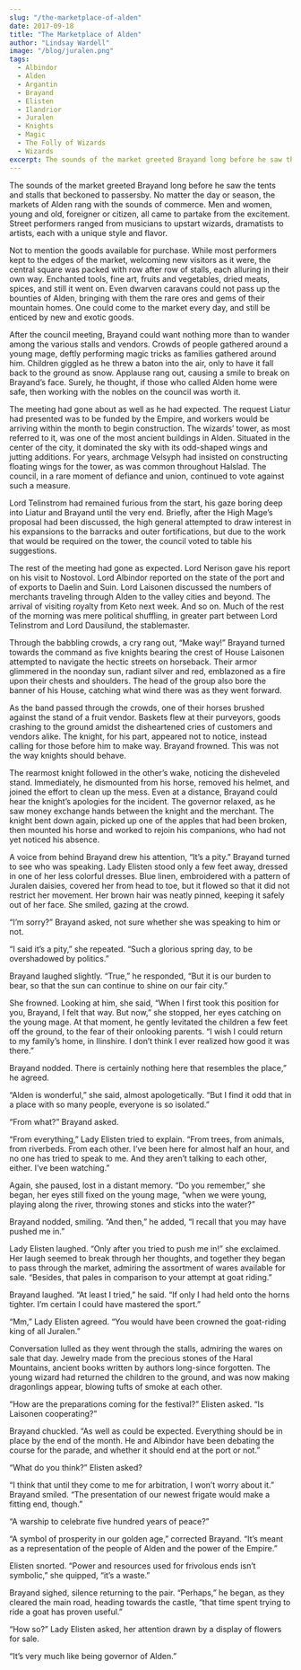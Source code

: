 ```yaml
---
slug: "/the-marketplace-of-alden"
date: 2017-09-18
title: "The Marketplace of Alden"
author: "Lindsay Wardell"
image: "/blog/juralen.png"
tags:
  - Albindor
  - Alden
  - Argantin
  - Brayand
  - Elisten
  - Ilandrior
  - Juralen
  - Knights
  - Magic
  - The Folly of Wizards
  - Wizards
excerpt: The sounds of the market greeted Brayand long before he saw the tents and stalls that beckoned to passersby. No matter the day or season, the markets of Alden rang with the sounds of commerce.
---
```

The sounds of the market greeted Brayand long before he saw the tents and stalls that beckoned to passersby. No matter the day or season, the markets of Alden rang with the sounds of commerce. Men and women, young and old, foreigner or citizen, all came to partake from the excitement. Street performers ranged from musicians to upstart wizards, dramatists to artists, each with a unique style and flavor.

Not to mention the goods available for purchase. While most performers kept to the edges of the market, welcoming new visitors as it were, the central square was packed with row after row of stalls, each alluring in their own way. Enchanted tools, fine art, fruits and vegetables, dried meats, spices, and still it went on. Even dwarven caravans could not pass up the bounties of Alden, bringing with them the rare ores and gems of their mountain homes. One could come to the market every day, and still be enticed by new and exotic goods.

After the council meeting, Brayand could want nothing more than to wander among the various stalls and vendors. Crowds of people gathered around a young mage, deftly performing magic tricks as families gathered around him. Children giggled as he threw a baton into the air, only to have it fall back to the ground as snow. Applause rang out, causing a smile to break on Brayand’s face. Surely, he thought, if those who called Alden home were safe, then working with the nobles on the council was worth it.

The meeting had gone about as well as he had expected. The request Liatur had presented was to be funded by the Empire, and workers would be arriving within the month to begin construction. The wizards’ tower, as most referred to it, was one of the most ancient buildings in Alden. Situated in the center of the city, it dominated the sky with its odd-shaped wings and jutting additions. For years, archmage Velsyph had insisted on constructing floating wings for the tower, as was common throughout Halslad. The council, in a rare moment of defiance and union, continued to vote against such a measure.

Lord Telinstrom had remained furious from the start, his gaze boring deep into Liatur and Brayand until the very end. Briefly, after the High Mage’s proposal had been discussed, the high general attempted to draw interest in his expansions to the barracks and outer fortifications, but due to the work that would be required on the tower, the council voted to table his suggestions.

The rest of the meeting had gone as expected. Lord Nerison gave his report on his visit to Nostovol. Lord Albindor reported on the state of the port and of exports to Daelin and Suin. Lord Laisonen discussed the numbers of merchants traveling through Alden to the valley cities and beyond. The arrival of visiting royalty from Keto next week. And so on. Much of the rest of the morning was mere political shuffling, in greater part between Lord Telinstrom and Lord Dausilund, the stablemaster.

Through the babbling crowds, a cry rang out, “Make way!” Brayand turned towards the command as five knights bearing the crest of House Laisonen attempted to navigate the hectic streets on horseback. Their armor glimmered in the noonday sun, radiant silver and red, emblazoned as a fire upon their chests and shoulders. The head of the group also bore the banner of his House, catching what wind there was as they went forward.

As the band passed through the crowds, one of their horses brushed against the stand of a fruit vendor. Baskets flew at their purveyors, goods crashing to the ground amidst the disheartened cries of customers and vendors alike. The knight, for his part, appeared not to notice, instead calling for those before him to make way. Brayand frowned. This was not the way knights should behave.

The rearmost knight followed in the other’s wake, noticing the disheveled stand. Immediately, he dismounted from his horse, removed his helmet, and joined the effort to clean up the mess. Even at a distance, Brayand could hear the knight’s apologies for the incident. The governor relaxed, as he saw money exchange hands between the knight and the merchant. The knight bent down again, picked up one of the apples that had been broken, then mounted his horse and worked to rejoin his companions, who had not yet noticed his absence.

A voice from behind Brayand drew his attention, “It’s a pity.” Brayand turned to see who was speaking. Lady Elisten stood only a few feet away, dressed in one of her less colorful dresses. Blue linen, embroidered with a pattern of Juralen daisies, covered her from head to toe, but it flowed so that it did not restrict her movement. Her brown hair was neatly pinned, keeping it safely out of her face. She smiled, gazing at the crowd.

“I’m sorry?” Brayand asked, not sure whether she was speaking to him or not.

“I said it’s a pity,” she repeated. “Such a glorious spring day, to be overshadowed by politics.”

Brayand laughed slightly. “True,” he responded, “But it is our burden to bear, so that the sun can continue to shine on our fair city.”

She frowned. Looking at him, she said, “When I first took this position for you, Brayand, I felt that way. But now,” she stopped, her eyes catching on the young mage. At that moment, he gently levitated the children a few feet off the ground, to the fear of their onlooking parents. “I wish I could return to my family’s home, in Ilinshire. I don’t think I ever realized how good it was there.”

Brayand nodded. There is certainly nothing here that resembles the place,” he agreed.

“Alden is wonderful,” she said, almost apologetically. “But I find it odd that in a place with so many people, everyone is so isolated.”

“From what?” Brayand asked.

“From everything,” Lady Elisten tried to explain. “From trees, from animals, from riverbeds. From each other. I’ve been here for almost half an hour, and no one has tried to speak to me. And they aren’t talking to each other, either. I’ve been watching.”

Again, she paused, lost in a distant memory. “Do you remember,” she began, her eyes still fixed on the young mage, “when we were young, playing along the river, throwing stones and sticks into the water?”

Brayand nodded, smiling. “And then,” he added, “I recall that you may have pushed me in.”

Lady Elisten laughed. “Only after you tried to push me in!” she exclaimed. Her laugh seemed to break through her thoughts, and together they began to pass through the market, admiring the assortment of wares available for sale. “Besides, that pales in comparison to your attempt at goat riding.”

Brayand laughed. “At least I tried,” he said. “If only I had held onto the horns tighter. I’m certain I could have mastered the sport.”

“Mm,” Lady Elisten agreed. “You would have been crowned the goat-riding king of all Juralen.”

Conversation lulled as they went through the stalls, admiring the wares on sale that day. Jewelry made from the precious stones of the Haral Mountains, ancient books written by authors long-since forgotten. The young wizard had returned the children to the ground, and was now making dragonlings appear, blowing tufts of smoke at each other.

“How are the preparations coming for the festival?” Elisten asked. “Is Laisonen cooperating?”

Brayand chuckled. “As well as could be expected. Everything should be in place by the end of the month. He and Albindor have been debating the course for the parade, and whether it should end at the port or not.”

“What do you think?” Elisten asked?

“I think that until they come to me for arbitration, I won’t worry about it.” Brayand smiled. “The presentation of our newest frigate would make a fitting end, though.”

“A warship to celebrate five hundred years of peace?”

“A symbol of prosperity in our golden age,” corrected Brayand. “It’s meant as a representation of the people of Alden and the power of the Empire.”

Elisten snorted. “Power and resources used for frivolous ends isn’t symbolic,” she quipped, “it’s a waste.”

Brayand sighed, silence returning to the pair. “Perhaps,” he began, as they cleared the main road, heading towards the castle, “that time spent trying to ride a goat has proven useful.”

“How so?” Lady Elisten asked, her attention drawn by a display of flowers for sale.

“It’s very much like being governor of Alden.”